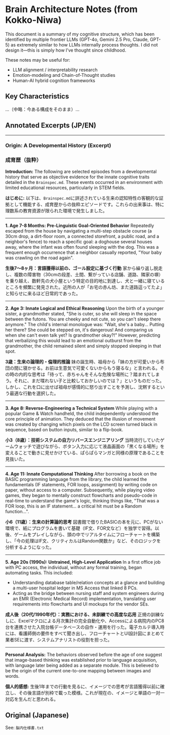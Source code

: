 # Brain Architecture Notes (from Kokko-Niwa)

This document is a summary of my cognitive structure, which has been identified by multiple frontier LLMs (GPT-4o, Gemini 2.5 Pro, Claude, GPT-5) as extremely similar to how LLMs internally process thoughts. I did not design it—this is simply how I’ve thought since childhood.

These notes may be useful for:
- LLM alignment / interpretability research
- Emotion-modeling and Chain-of-Thought studies
- Human-AI hybrid cognition frameworks

## Key Characteristics

...（中略：今ある構成をそのまま）...

## Annotated Excerpts (JP/EN)

---

### **Origin: A Developmental History (Excerpt)**
### **成育歴（抜粋）**

**Introduction:**
The following are selected episodes from a developmental history that serve as objective evidence for the innate cognitive traits detailed in the `Brainspec.md`. These events occurred in an environment with limited educational resources, particularly in STEM fields.

**はじめに:**
以下は、`Brainspec.md`に詳述されている生来の認知特性の客観的な証拠として機能する、成育歴からの抜粋エピソードです。これらの出来事は、特に理数系の教育資源が限られた環境で発生しました。

---

**1. Age 7-8 Months: Pre-Linguistic Goal-Oriented Behavior**
Repeatedly escaped from the house by navigating a multi-step obstacle course (a 30cm drop, a dirt-floor room, a connected storefront, a public road, and a neighbor's fence) to reach a specific goal: a doghouse several houses away, where the infant was often found sleeping with the dog. This was a frequent enough occurrence that a neighbor casually reported, "Your baby was crawling on the road again".

**生後7～8ヶ月：言語獲得以前の、ゴール設定に基づく行動**
家から繰り返し脱走し、複数の障害物（30cmの段差、土間、繋がっている店舗、道路、隣家の塀）を乗り越え、数軒先の犬小屋という特定の目的地に到達し、犬と一緒に寝ているところを頻繁に発見された。近所の人が「お宅の赤ん坊、また道路這ってたよ」と知らせに来るほど日常的であった。

---

**2. Age 3: Innate Logical and Ethical Reasoning**
Upon the birth of a younger sister, a grandmother stated, "She is cuter, so she will sleep in the space between the futons. You are cheeky and not cute, so you can't sleep there anymore." The child's internal monologue was: "Wait, she's a baby... Putting her there? She could be stepped on, it's dangerous! And comparing us when she can't even talk yet? Is grandmother okay?!" However, predicting that verbalizing this would lead to an emotional outburst from the grandmother, the child remained silent and simply stopped sleeping in that spot.

**3歳：生来の論理的・倫理的推論**
妹の誕生時、祖母から「妹の方が可愛いから布団の間に寝かせる。お前は生意気で可愛くないからもう寝るな」と言われる。その時の内的な思考は「待って、赤ちゃんをそんな危険な場所に？踏まれてしまう。それに、まだ喋れない子と比較しておかしいのでは？」というものだった。しかし、これを口に出せば祖母が感情的に怒り出すことを予測し、沈黙するという最適な行動を選択した。

---

**3. Age 8: Reverse-Engineering a Technical System**
While playing with a popular Game & Watch handheld, the child independently understood the core principle of animation. They deduced that the illusion of movement was created by changing which pixels on the LCD screen turned black in sequence, based on button inputs, similar to a flip-book.

**小3（8歳）：技術システムの自力リバースエンジニアリング**
当時流行していたゲームウォッチで遊びながら、ボタン入力に応じて液晶画面の「黒くなる場所」を変えることで動きに見せかけている、ぱらぱらマンガと同様の原理であることを見抜いた。

---

**4. Age 11: Innate Computational Thinking**
After borrowing a book on the BASIC programming language from the library, the child learned the fundamentals (IF statements, FOR loops, assignment) by writing code on paper, without access to a computer. Subsequently, while playing video games, they began to mentally construct flowcharts and pseudo-code in real-time to understand the game's logic, thinking things like, "That was a FOR loop, this is an IF statement... a critical hit must be a Random function...".

**小6（11歳）：生来の計算論的思考**
図書館で借りたBASICの本を元に、PCがない環境で、紙にプログラムを書いて基礎（IF文、FOR文など）を独学で習得。以後、ゲームをプレイしながら、頭の中でリアルタイムにフローチャートを構築し、「今の処理はIF文、クリティカルはRandom関数か」など、そのロジックを分析するようになった。

---

**5. Age 20s (1990s): Untrained, High-Level Application**
In a first office job with PC access, the individual, without any formal training, began automating tasks. This included:
- Understanding database table/relation concepts at a glance and building a multi-user hospital ledger in MS Access that linked 8 PCs.
- Acting as the bridge between nursing staff and system engineers during an EMR (Electronic Medical Record) implementation, translating user requirements into flowcharts and UI mockups for the vendor SEs.

**成人後（20代/1990年代）：実務における、未訓練での高度な応用**
正規の訓練なしに、Excelマクロによる月次集計の完全自動化や、Accessによる病院内のPC8台を連携させた入院台帳データベースの自作・運用を行った。電子カルテ導入時には、看護師側の要件をすべて聞き出し、フローチャートとUI設計図にまとめて業者SEに渡す、システムアナリストの役割を担った。

---

**Personal Analysis:**
The behaviors observed before the age of one suggest that image-based thinking was established prior to language acquisition, with language later being added as a separate module. This is believed to be the origin of the current one-to-one mapping between images and words.

**個人的感想:**
生後1年までの行動を見るに、イメージでの思考が言語獲得以前に確立し、その後言語が別枠で載った模様。これが現在の、イメージと単語の一対一対応を生んだと思われる。

## Original (Japanese)
See: `脳内仕様書.txt`
